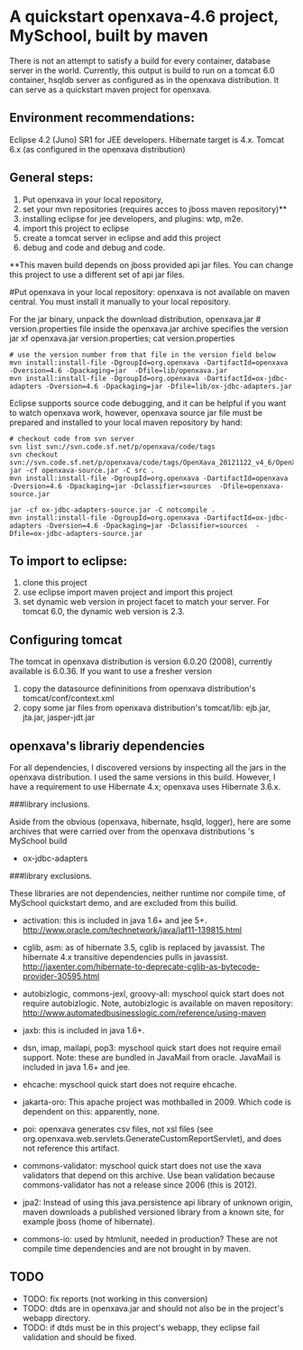 A quickstart openxava-4.6 project, MySchool, built by maven
===========================================================

There is not an attempt to satisfy a build for every container, database server in the world.  Currently,
this output is build to run on a tomcat 6.0 container, hsqldb server as configured as in the
openxava distribution.  It can serve as a quickstart maven project for openxava.

Environment recommendations:
---------------------------
Eclipse 4.2 (Juno) SR1 for JEE developers.
Hibernate target is 4.x.
Tomcat 6.x (as configured in the openxava distribution)

General steps:
--------------

1. Put openxava in your local repository,
2. set your mvn repositories (requires acces to jboss maven repository)**
3. installing eclipse for jee developers, and plugins: wtp, m2e.
4. import this project to eclipse
5. create a tomcat server in eclipse and add this project
6. debug and code and debug and code.

**This maven build depends on jboss provided api jar files.  You can change
this project to use a different set of api jar files.


#Put openxava in your local repository:
openxava is not available on maven central.  You must install it manually to your local repository.

For the jar binary, unpack the download distribution,
openxava.jar
    # version.properties file inside the openxava.jar archive specifies the version
    jar xf openxava.jar version.properties; cat version.properties
  
    # use the version number from that file in the version field below
    mvn install:install-file -DgroupId=org.openxava -DartifactId=openxava -Dversion=4.6 -Dpackaging=jar  -Dfile=lib/openxava.jar
    mvn install:install-file -DgroupId=org.openxava -DartifactId=ox-jdbc-adapters -Dversion=4.6 -Dpackaging=jar -Dfile=lib/ox-jdbc-adapters.jar
  
Eclipse supports source code debugging, and it can be helpful if you want to watch openxava work, however,
openxava source jar file must be prepared and installed to your local maven repository by hand:

    # checkout code from svn server
    svn list svn://svn.code.sf.net/p/openxava/code/tags
    svn checkout svn://svn.code.sf.net/p/openxava/code/tags/OpenXava_20121122_v4_6/OpenXava/src
    jar -cf openxava-source.jar -C src .
    mvn install:install-file -DgroupId=org.openxava -DartifactId=openxava -Dversion=4.6 -Dpackaging=jar -Dclassifier=sources  -Dfile=openxava-source.jar

    jar -cf ox-jdbc-adapters-source.jar -C notcompile .
    mvn install:install-file -DgroupId=org.openxava -DartifactId=ox-jdbc-adapters -Dversion=4.6 -Dpackaging=jar -Dclassifier=sources  -Dfile=ox-jdbc-adapters-source.jar
  


To import to eclipse:
---------------------
1. clone this project
2. use eclipse import maven project and import this project
3. set dynamic web version in project facet to match your server.  For tomcat 6.0, the dynamic web version is 2.3.


Configuring tomcat
------------------

The tomcat in openxava distribution is version 6.0.20 (2008), currently available is 6.0.36.
If you want to use a fresher version
1. copy the datasource defininitions from openxava distribution's tomcat/conf/context.xml
2. copy some jar files from openxava distribution's tomcat/lib: ejb.jar, jta.jar, jasper-jdt.jar


openxava's librariy dependencies
-----------------------

For all dependencies, I discovered versions by inspecting all the jars in the openxava
distribution.  I used the same versions in this build.  However, I have a requirement to use Hibernate 4.x; openxava
uses Hibernate 3.6.x.


###library inclusions.

Aside from the obvious (openxava, hibernate, hsqld, logger), here are some archives that
were carried over from the openxava distributions 's MySchool build

* ox-jdbc-adapters


###library exclusions.

These libraries are not dependencies, neither runtime nor compile time, of MySchool quickstart demo, and
are excluded from this builid.

* activation:  this is included in java 1.6+ and jee 5+.  http://www.oracle.com/technetwork/java/jaf11-139815.html

* cglib, asm: as of hibernate 3.5, cglib is replaced by javassist.  The hibernate 4.x transitive dependencies
pulls in javassist.  http://jaxenter.com/hibernate-to-deprecate-cglib-as-bytecode-provider-30595.html

* autobizlogic, commons-jexl, groovy-all: myschool quick start does not require autobizlogic.
Note, autobizlogic is available on maven repository: http://www.automatedbusinesslogic.com/reference/using-maven

* jaxb: this is included in java 1.6+.

* dsn, imap, mailapi, pop3: myschool quick start does not require email support.
Note: these are bundled in JavaMail from oracle.  JavaMail is included in java 1.6+ and jee.

* ehcache: myschool quick start does not require ehcache.

* jakarta-oro:  This apache project was mothballed in 2009.   Which code is dependent on this: apparently, none.

* poi: openxava generates csv files, not xsl files (see org.openxava.web.servlets.GenerateCustomReportServlet),
and does not reference this artifact.

* commons-validator: myschool quick start does not use the xava validators that depend on this archive.
Use bean validation because commons-validator has not a release since 2006 (this is 2012).

* jpa2: Instead of using this java.persistence api library of unknown origin, maven 
downloads a published versioned library from a known site, for example jboss (home of hibernate).

* commons-io: used by htmlunit, needed in production?  These are not compile time dependencies
and are not brought in by maven.


TODO
----
* TODO: fix reports (not working in this conversion)
* TODO: dtds are in openxava.jar and should not also be in the project's webapp directory.
* TODO: if dtds must be in this project's webapp, they eclipse fail validation and should be fixed.














